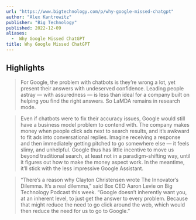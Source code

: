 ```yaml
---
url: "https://www.bigtechnology.com/p/why-google-missed-chatgpt"
author: "Alex Kantrowitz"
publisher: "Big Technology"
published: 2022-12-09
aliases:
  -  Why Google Missed ChatGPT
title: Why Google Missed ChatGPT
---
```


## Highlights
> For Google, the problem with chatbots is they’re wrong a lot, yet present their answers with undeserved confidence. Leading people astray — with assuredness — is less than ideal for a company built on helping you find the right answers. So LaMDA remains in research mode.

> Even if chatbots were to fix their accuracy issues, Google would still have a business model problem to contend with. The company makes money when people click ads next to search results, and it’s awkward to fit ads into conversational replies. Imagine receiving a response and then immediately getting pitched to go somewhere else — it feels slimy, and unhelpful. Google thus has little incentive to move us beyond traditional search, at least not in a paradigm-shifting way, until it figures out how to make the money aspect work. In the meantime, it’ll stick with the less impressive Google Assistant.

> “There’s a reason why Clayton Christensen wrote The Innovator’s Dilemma. It’s a real dilemma,” said Box CEO Aaron Levie on Big Technology Podcast this week. “Google doesn’t inherently want you, at an inherent level, to just get the answer to every problem. Because that might reduce the need to go click around the web, which would then reduce the need for us to go to Google.”

